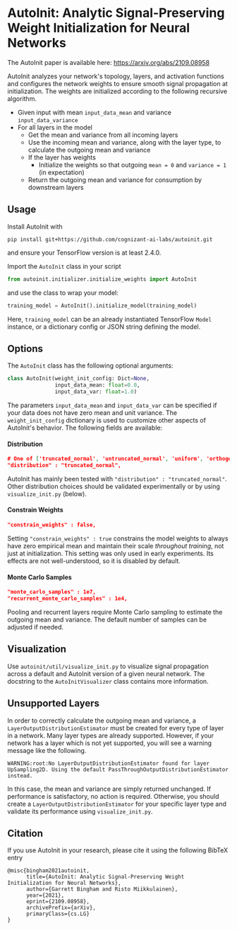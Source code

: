 # AutoInit: Analytic Signal-Preserving Weight Initialization for Neural Networks

The AutoInit paper is available here: https://arxiv.org/abs/2109.08958

AutoInit analyzes your network's topology, layers, and activation functions and configures the network weights to ensure smooth signal propagation at initialization.  The weights are initialized according to the following recursive algorithm.

* Given input with mean `input_data_mean` and variance `input_data_variance`
* For all layers in the model
    * Get the mean and variance from all incoming layers
    * Use the incoming mean and variance, along with the layer type, to calculate the outgoing mean and variance 
    * If the layer has weights
        * Initialize the weights so that outgoing `mean = 0` and `variance = 1` (in expectation)
    * Return the outgoing mean and variance for consumption by downstream layers

## Usage
Install AutoInit with
```
pip install git+https://github.com/cognizant-ai-labs/autoinit.git
```
and ensure your TensorFlow version is at least 2.4.0.


Import the `AutoInit` class in your script
```python
from autoinit.initializer.initialize_weights import AutoInit
```
and use the class to wrap your model:
```python
training_model = AutoInit().initialize_model(training_model)
```
Here, `training_model` can be an already instantiated TensorFlow `Model` instance, or a dictionary config or JSON string defining the model.

## Options

The `AutoInit` class has the following optional arguments:
```python
class AutoInit(weight_init_config: Dict=None,
               input_data_mean: float=0.0,
               input_data_var: float=1.0)
```
The parameters `input_data_mean` and `input_data_var` can be specified if your data does not have zero mean and unit variance.  The `weight_init_config` dictionary is used to customize other aspects of AutoInit's behavior.  The following fields are available:

#### Distribution
```json
# One of ['truncated_normal', 'untruncated_normal', 'uniform', 'orthogonal']
"distribution" : "truncated_normal",
```
AutoInit has mainly been tested with `"distribution" : "truncated_normal"`.  Other distribution choices should be validated experimentally or by using `visualize_init.py` (below).

#### Constrain Weights
```json
"constrain_weights" : false,
```
Setting `"constrain_weights" : true` constrains the model weights to always have zero empirical mean and maintain their scale *throughout training*, not just at initialization.  This setting was only used in early experiments.  Its effects are not well-understood, so it is disabled by default.

#### Monte Carlo Samples
```json
"monte_carlo_samples" : 1e7,
"recurrent_monte_carlo_samples" : 1e4,
```
Pooling and recurrent layers require Monte Carlo sampling to estimate the outgoing mean and variance.  The default number of samples can be adjusted if needed.

## Visualization

Use `autoinit/util/visualize_init.py` to visualize signal propagation across a default and AutoInit version of a given neural network.  The docstring to the `AutoInitVisualizer` class contains more information.

## Unsupported Layers

In order to correctly calculate the outgoing mean and variance, a `LayerOutputDistributionEstimator` must be created for every type of layer in a network.  Many layer types are already supported.  However, if your network has a layer which is not yet supported, you will see a warning message like the following.  

```
WARNING:root:No LayerOutputDistributionEstimator found for layer UpSampling2D. Using the default PassThroughOutputDistributionEstimator instead.
```

In this case, the mean and variance are simply returned unchanged.  If performance is satisfactory, no action is required.  Otherwise, you should create a `LayerOutputDistributionEstimator` for your specific layer type and validate its performance using `visualize_init.py`.

## Citation

If you use AutoInit in your research, please cite it using the following BibTeX entry
```
@misc{bingham2021autoinit,
      title={AutoInit: Analytic Signal-Preserving Weight Initialization for Neural Networks}, 
      author={Garrett Bingham and Risto Miikkulainen},
      year={2021},
      eprint={2109.08958},
      archivePrefix={arXiv},
      primaryClass={cs.LG}
}
```
